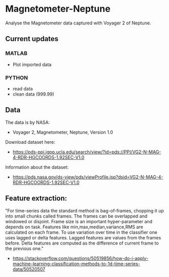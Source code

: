 # Magnetometer-Neptune
Analyse the Magnetometer data captured with Voyager 2 of Neptune.


## Current updates
### MATLAB
* Plot imported data

### PYTHON
* read data
* clean data (999.99)


## Data
The data is by NASA:
* Voyager 2, Magnetometer, Neptune, Version 1.0

Download dataset here:
* https://pds-ppi.igpp.ucla.edu/search/view/?id=pds://PPI/VG2-N-MAG-4-RDR-HGCOORDS-1.92SEC-V1.0

Information about the dataset: 
* https://pds.nasa.gov/ds-view/pds/viewProfile.jsp?dsid=VG2-N-MAG-4-RDR-HGCOORDS-1.92SEC-V1.0

## Feature extraction:
"For time-series data the standard method is bag-of-frames, chopping it up into small chunks called frames. The frames can be overlapped and windowed or disjoint. Frame size is an important hyper-parameter and depends on task. Features like min,max,median,variance,RMS are calculated on each frame. To use variation over time in the classifier one uses lagged or delta features. Lagged features are values from the frames before. Delta features are computed as the difference of current frame to the previous one."
* https://stackoverflow.com/questions/50519856/how-do-i-apply-machine-learning-classification-methods-to-1d-time-series-data/50520507
